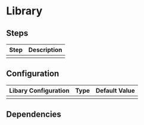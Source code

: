 # Library

## Steps

| Step | Description |
|------|-------------|
|      |             |

## Configuration

| Libary Configuration | Type | Default Value |
|----------------------|------|---------------|
|                      |      |               |

## Dependencies